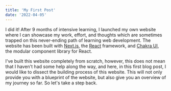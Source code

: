 ```yaml
---
title: 'My First Post'
date: '2022-04-05'
---
```


I did it! After 9 months of intensive learning, I launched my own website where I can showcase my work, effort, and thoughts which are sometimes trapped on this never-ending path of learning web development. The website has been built with [Next.js](https://nextjs.org/), the [React](https://reactjs.org/) framework, and [Chakra UI](https://chakra-ui.com/), the modular component library for React.

I've built this website completely from scratch, however, this does not mean that I haven't had some help along the way, and here, in this first blog post, I would like to dissect the building process of this website. This will not only provide you with a blueprint of the website, but also give you an overview of my journey so far. So let's take a step back.
